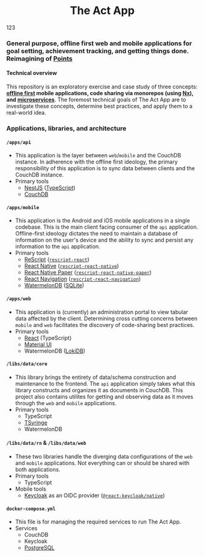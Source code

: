 <h1 align="center">The Act App</h1>123

### General purpose, offline first web and mobile applications for goal setting, achievement tracking, and getting things done. Reimagining of [Points](https://github.com/joe307bad/points)

#### Technical overview

This repository is an exploratory exercise and case study of three concepts: **[offline first](https://hasura.io/blog/design-guide-to-offline-first-apps/) mobile applications, code sharing via monorepos (using [Nx](https://github.com/nrwl/nx)), and [microservices](https://microservices.io/patterns/microservices.html)**. The foremost technical goals of The Act App are to investigate these concepts, determine best practices, and apply them to a real-world idea.

### Applications, libraries, and architecture

#### `/apps/api`

- This application is the layer between `web`/`mobile` and the CouchDB instance. In adherence with the offline first ideology, the primary responsibility of this application is to sync data between clients and the CouchDB instance.
- Primary tools
  - [NestJS](https://github.com/nestjs/nest) ([TypeScript](https://github.com/microsoft/TypeScript))
  - [CouchDB](https://github.com/apache/couchdb)

#### `/apps/mobile`

- This application is the Android and iOS mobile applications in a single codebase. This is the main client facing consumer of the `api` application. Offline-first ideology dictates the need to maintain a database of information on the user's device and the ability to sync and persist any information to the `api` application.
- Primary tools
  - [ReScript](https://github.com/rescript-lang) ([`rescript-react`](https://github.com/rescript-lang/rescript-react))
  - [React Native](https://github.com/facebook/react-native) ([`rescript-react-native`](https://github.com/rescript-react-native))
  - [React Native Paper](https://github.com/callstack/react-native-paper) ([`rescript-react-native-paper`](https://github.com/rescript-react-native/paper))
  - [React Navigation](https://github.com/react-navigation/react-navigation) ([`rescript-react-navigation`](https://github.com/rescript-react-native/rescript-react-navigation))
  - [WatermelonDB](https://github.com/Nozbe/WatermelonDB) ([SQLite](https://github.com/sqlite/sqlite))

#### `/apps/web`

- This application is (currently) an administration portal to view tabular data affected by the client. Determining cross cutting concerns between `mobile` and `web` facilitates the discovery of code-sharing best practices.
- Primary tools
  - [React](https://github.com/facebook/react) (TypeScript)
  - [Material UI](https://github.com/mui-org/material-ui)
  - WatermelonDB ([LokiDB](https://github.com/LokiJS-Forge/LokiDB))

#### `/libs/data/core`

- This library brings the entirety of data/schema construction and maintenance to the frontend. The `api` application simply takes what this library constructs and organizes it as documents in CouchDB. This project also contains utilites for getting and observing data as it moves through the `web` and `mobile` applications.
- Primary tools
  - TypeScript
  - [TSyringe](https://github.com/microsoft/tsyringe)
  - WatermelonDB

#### `/libs/data/rn` & `/libs/data/web`

- These two libraries handle the diverging data configurations of the `web` and `mobile` applications. Not everything can or should be shared with both applications.
- Primary tools
  - TypeScript
- Mobile tools
  - [Keycloak](https://github.com/keycloak/keycloak) as an OIDC provider ([`@react-keycloak/native`](https://github.com/react-keycloak/react-native-keycloak))

#### `docker-compose.yml`

- This file is for managing the required services to run The Act App.
- Services
  - CouchDB
  - Keycloak
  - [PostgreSQL](https://github.com/postgres/postgres)
